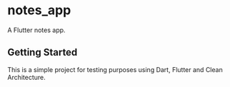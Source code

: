 # notes_app

A Flutter notes app.

## Getting Started

This is a simple project for testing purposes using Dart, Flutter and Clean Architecture.

